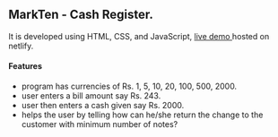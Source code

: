 ## MarkTen - Cash Register.

It is developed using HTML, CSS, and JavaScript, [live demo ](https://cashregisterali.netlify.app/) hosted on netlify.

#### Features

- program has currencies of Rs. 1, 5, 10, 20, 100, 500, 2000.
- user enters a bill amount say Rs. 243.
- user then enters a cash given say Rs. 2000.
- helps the user by telling how can he/she return the change to the customer with minimum number of notes?
